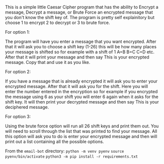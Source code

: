 This is a simple little Caesar Cipher program that has the ability to Encrypt a message, Decrypt a message, or Brute Force an encrypted message that you don't know
the shift key of. The program is pretty self explainitory but choose 1 to encrypt 2 to decrypt or 3 to brute force.

For option 1:

The program will have you enter a message that you want encrypted. After that it will ask you to choose a shift key (1-26) this will be how many places your message is shifted so for example with a shift of 1 A=B B=C C=D etc. After that it will print your message and then say This is your encrypted message. Copy that and use it as you like.

For option 2:

If you have a message that is already encrypted it will ask you to enter your encrypted message. After that it will ask you for the shift. Here you will enter the number entered in the encryption so for example if you encrypted the message using 6 as your shift you will enter 6 again when it asks for the shift key. It will then print your decrypted message and then say This is your deciphered message. 

For option 3:

Using the brute force option will run all 26 shift keys and print them out. You will need to scroll through the list that was printed to find your message. All this option will ask you to do is enter your encrypted message and then will print out a list containing all the possible options.

From the `email-bot` directory:
```python -m venv pyenv```
```source pyenv/bin/activate```
```python3 -m pip install -r requirements.txt```
